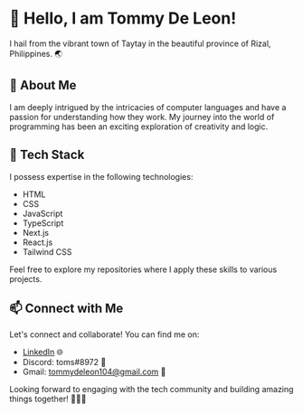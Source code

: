 # 👋 Hello, I am Tommy De Leon!

I hail from the vibrant town of Taytay in the beautiful province of Rizal, Philippines. 🌏

## 👀 About Me

I am deeply intrigued by the intricacies of computer languages and have a passion for understanding how they work. My journey into the world of programming has been an exciting exploration of creativity and logic.

## 🌱 Tech Stack

I possess expertise in the following technologies:

- HTML
- CSS
- JavaScript
- TypeScript
- Next.js
- React.js
- Tailwind CSS

Feel free to explore my repositories where I apply these skills to various projects.

## 📫 Connect with Me

Let's connect and collaborate! You can find me on:

- [LinkedIn](https://www.linkedin.com/in/tommy-de-leon-b22bb1276/) 🌐
- Discord: toms#8972 💬
- Gmail: tommydeleon104@gmail.com 📧

Looking forward to engaging with the tech community and building amazing things together! 👨‍💻✨
